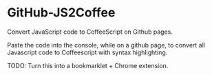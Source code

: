 GitHub-JS2Coffee
================

Convert JavaScript code to CoffeeScript on Github pages.

Paste the code into the console, while on a github page, to convert all Javascript code to Coffeescript with syntax highlighting.

TODO: Turn this into a bookmarklet + Chrome extension.
